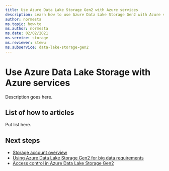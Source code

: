 ```yaml
---
title: Use Azure Data Lake Storage Gen2 with Azure services
description: Learn how to use Azure Data Lake Storage Gen2 with Azure services.
author: normesta
ms.topic: how-to
ms.author: normesta
ms.date: 02/02/2021
ms.service: storage
ms.reviewer: stewu
ms.subservice: data-lake-storage-gen2
---
```


# Use Azure Data Lake Storage with Azure services

Description goes here.

## List of how to articles

Put list here.

## Next steps

- [Storage account overview](../common/storage-account-overview.md)
- [Using Azure Data Lake Storage Gen2 for big data requirements](data-lake-storage-data-scenarios.md)
- [Access control in Azure Data Lake Storage Gen2](data-lake-storage-access-control.md)
